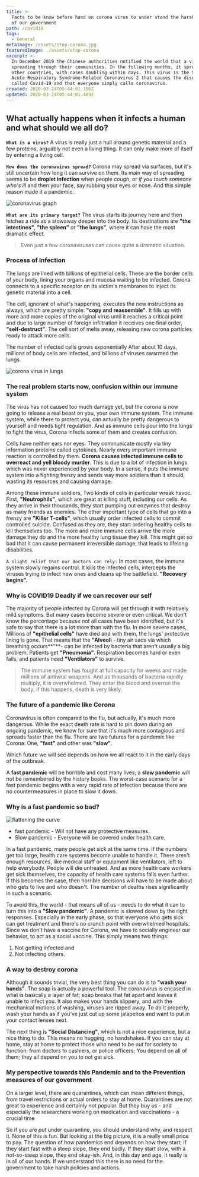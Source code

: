 ```yaml
---
title: >-
  Facts to be know before hand on corona virus to under stand the harsh policies
  of our government
path: /covid19
tags:
  - General
metaImage: /assets/stop-corona.jpg
featuredImage: ./assets/stop-corona
excerpt: >-
  In December 2019 the Chinese authorities notified the world that a virus was
  spreading through their communities. In the following months, it spread to
  other countries, with cases doubling within days. This virus is the Severe
  Acute Respiratory Syndrome-Related Coronavirus 2 that causes the disease
  called Covid-19 and that everyone simply calls coronavirus.
created: 2020-03-24T05:44:01.356Z
updated: 2020-03-24T05:44:01.489Z
---
```

<!--StartFragment-->

## What actually happens when it infects a human and what should we all do?

**`What is a virus?`** A virus is really just a hull around genetic material and a few proteins, arguably not even a living thing. It can only make more of itself by entering a living cell.

**`How does the coronavirus spread?`** Corona may spread via surfaces, but it's still uncertain how long it can survive on them. Its main way of spreading seems to be **droplet infection** when people *cough*, or *if you touch someone who's ill* and then your face, say rubbing your eyes or nose. And this simple reason made it a pandemic.

![coronavirus graph](assets/coronavirus-graph.gif "coronavirus graph")

**`What are its primary target?`** The virus starts its journey here and then hitches a ride as a stowaway deeper into the body. Its destinations are **"the intestines"**, **"the spleen"** or **"the lungs"**, where it can have the most dramatic effect. 

> Even just a few coronaviruses can cause quite a dramatic situation.

### Process of Infection

The lungs are lined with billions of epithelial cells. These are the border cells of your body, lining your organs and mucosa waiting to be infected. Corona connects to a specific receptor on its victim's membranes to inject its genetic material into a cell.

The cell, ignorant of what's happening, executes the new instructions as always, which are pretty simple: **"copy and reassemble"**. It fills up with more and more copies of the original virus until it reaches a critical point and due to large number of foreign infiltration it receives one final order, **"self-destruct"**. The cell sort of melts away, releasing new corona particles ready to attack more cells. 

The number of infected cells grows exponentially After about 10 days, millions of body cells are infected, and billions of viruses swarmed the lungs.

![corona virus in lungs](assets/coronavirus-in-the-lungs.jpg "corona virus in lungs")

### The real problem starts now, confusion within our immune system

The virus has not caused too much damage yet, but the corona is now going to release a real beast on you, your own immune system. The immune system, while there to protect you, can actually be pretty dangerous to yourself and needs tight regulation. And as immune cells pour into the lungs to fight the virus, Corona infects some of them and creates confusion.

Cells have neither ears nor eyes. They communicate mostly via tiny information proteins called cytokines. Nearly every important immune reaction is controlled by them. **Corona causes infected immune cells to overreact and yell bloody murder**. This is due to a lot of infection in lungs which was never experienced by your body. In a sense, it puts the immune system into a fighting frenzy and sends way more soldiers than it should, wasting its resources and causing damage. 

Among these immune soldiers, Two kinds of cells in particular wreak havoc. First, **"Neutrophils"**, which are great at killing stuff, including our cells. As they arrive in their thousands, they start pumping out enzymes that destroy as many friends as enemies. The other important type of cells that go into a frenzy are **"Killer T-cells"**, which usually order infected cells to commit controlled suicide. Confused as they are, they start ordering healthy cells to kill themselves too. The more and more immune cells arrive the more damage they do and the more healthy lung tissue they kill. This might get so bad that it can cause permanent irreversible damage, that leads to lifelong disabilities.

`A slight relief that our doctors can rely:` In most cases, the immune system slowly regains control. It kills the infected cells, intercepts the viruses trying to infect new ones and cleans up the battlefield. **"Recovery begins".**

### Why is COVID19 Deadly if we can recover our self 

The majority of people infected by Corona will get through it with relatively mild symptoms. But many cases become severe or even critical. We don't know the percentage because not all cases have been identified, but it's safe to say that there is a lot more than with the flu. In more severe cases, Millions of **"epithelial cells"** have died and with them, the lungs' protective lining is gone. That means that the **"Alveoli** - tiny air sacs via which breathing occurs**"**- can be infected by bacteria that aren't usually a big problem. Patients get **"Pneumonia"**. Respiration becomes hard or even fails, and patients need **"Ventilators"** to survive. 

> The immune system has fought at full capacity for weeks and made millions of antiviral weapons. And as thousands of bacteria rapidly multiply, it is overwhelmed. They enter the blood and overrun the body; if this happens, death is very likely. 

### The future of a pandemic like Corona

Coronavirus is often compared to the flu, but actually, it's much more dangerous. While the exact death rate is hard to pin down during an ongoing pandemic, we know for sure that it's much more contagious and spreads faster than the flu. There are two futures for a pandemic like Corona: One, **"fast"** and other was **"slow"**.

Which future we will see depends on how we all react to it in the early days of the outbreak.

A **fast pandemic** will be horrible and cost many lives; a **slow pandemic** will not be remembered by the history books. The worst-case scenario for a fast pandemic begins with a very rapid rate of infection because there are no countermeasures in place to slow it down.

### Why is a fast pandemic so bad?

![flattening the curve](assets/flattening-the-curve.jpg "flattening the curve")

* fast pandemic - Will not have any protective measures.
* Slow pandemic - Everyone will be covered under health care.

In a fast pandemic, many people get sick at the same time. If the numbers get too large, health care systems become unable to handle it. There aren't enough resources, like medical staff or equipment like ventilators, left to help everybody. People will die untreated. And as more health care workers get sick themselves, the capacity of health care systems falls even further. If this becomes the case, then horrible decisions will have to be made about who gets to live and who doesn't. The number of deaths rises significantly in such a scenario. 

To avoid this, the world - that means all of us - needs to do what it can to turn this into a **"Slow pandemic"**. A pandemic is slowed down by the right responses. Especially in the early phase, so that everyone who gets sick can get treatment and there's no crunch point with overwhelmed hospitals. Since we don't have a vaccine for Corona, we have to socially engineer our behavior, to act as a social vaccine. This simply means two things:

1. Not getting infected and
2. Not infecting others.

### A way to destroy corona

Although it sounds trivial, the very best thing you can do is to **"wash your hands"**. The soap is actually a powerful tool. The coronavirus is encased in what is basically a layer of fat; soap breaks that fat apart and leaves it unable to infect you. It also makes your hands slippery, and with the mechanical motions of washing, viruses are ripped away. To do it properly, wash your hands as if you've just cut up some jalapeños and want to put in your contact lenses next.

The next thing is **"Social Distancing"**, which is not a nice experience, but a nice thing to do. This means no hugging, no handshakes. If you can stay at home, stay at home to protect those who need to be out for society to function: from doctors to cashiers, or police officers; You depend on all of them; they all depend on you to not get sick.

### My perspective towards this Pandemic and to the Prevention measures of our government

On a larger level, there are quarantines, which can mean different things, from travel restrictions or actual orders to stay at home. Quarantines are not great to experience and certainly not popular. But they buy us - and especially the researchers working on medication and vaccinations - a crucial time

So if you are put under quarantine, you should understand why, and respect it. None of this is fun. But looking at the big picture, it is a really small price to pay. The question of how pandemics end depends on how they start; if they start fast with a steep slope, they end badly. If they start slow, with a not-so-steep slope, they end okay-ish. And, in this day and age, it really is in all of our hands. If we understand this there is no need for the government to take harsh policies and actions.

<!--EndFragment-->
